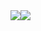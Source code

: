 <div style="display: flex">
    <img src="http://www.webcubictechnologies.com/wp-content/uploads/2017/10/laravel-logo-1.png">
    <img src="https://www.wpfaster.org/wp-content/uploads/2013/06/jquery-logo.png">
</div>
